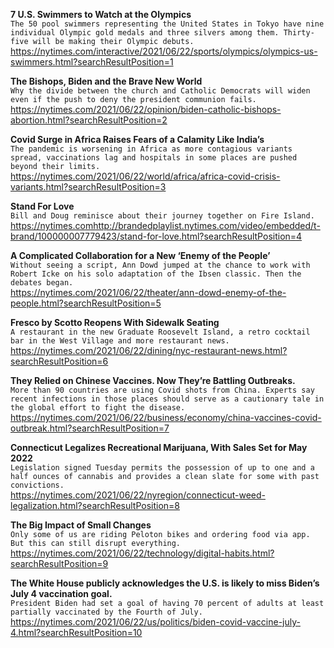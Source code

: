 **7 U.S. Swimmers to Watch at the Olympics**\
`The 50 pool swimmers representing the United States in Tokyo have nine individual Olympic gold medals and three silvers among them. Thirty-five will be making their Olympic debuts.`\
https://nytimes.com/interactive/2021/06/22/sports/olympics/olympics-us-swimmers.html?searchResultPosition=1

**The Bishops, Biden and the Brave New World**\
`Why the divide between the church and Catholic Democrats will widen even if the push to deny the president communion fails.`\
https://nytimes.com/2021/06/22/opinion/biden-catholic-bishops-abortion.html?searchResultPosition=2

**Covid Surge in Africa Raises Fears of a Calamity Like India’s**\
`The pandemic is worsening in Africa as more contagious variants spread, vaccinations lag and hospitals in some places are pushed beyond their limits.`\
https://nytimes.com/2021/06/22/world/africa/africa-covid-crisis-variants.html?searchResultPosition=3

**Stand For Love**\
`Bill and Doug reminisce about their journey together on Fire Island.`\
https://nytimes.comhttp://brandedplaylist.nytimes.com/video/embedded/t-brand/100000007779423/stand-for-love.html?searchResultPosition=4

**A Complicated Collaboration for a New ‘Enemy of the People’**\
`Without seeing a script, Ann Dowd jumped at the chance to work with Robert Icke on his solo adaptation of the Ibsen classic. Then the debates began.`\
https://nytimes.com/2021/06/22/theater/ann-dowd-enemy-of-the-people.html?searchResultPosition=5

**Fresco by Scotto Reopens With Sidewalk Seating**\
`A restaurant in the new Graduate Roosevelt Island, a retro cocktail bar in the West Village and more restaurant news.`\
https://nytimes.com/2021/06/22/dining/nyc-restaurant-news.html?searchResultPosition=6

**They Relied on Chinese Vaccines. Now They’re Battling Outbreaks.**\
`More than 90 countries are using Covid shots from China. Experts say recent infections in those places should serve as a cautionary tale in the global effort to fight the disease.`\
https://nytimes.com/2021/06/22/business/economy/china-vaccines-covid-outbreak.html?searchResultPosition=7

**Connecticut Legalizes Recreational Marijuana, With Sales Set for May 2022**\
`Legislation signed Tuesday permits the possession of up to one and a half ounces of cannabis and provides a clean slate for some with past convictions.`\
https://nytimes.com/2021/06/22/nyregion/connecticut-weed-legalization.html?searchResultPosition=8

**The Big Impact of Small Changes**\
`Only some of us are riding Peloton bikes and ordering food via app. But this can still disrupt everything.`\
https://nytimes.com/2021/06/22/technology/digital-habits.html?searchResultPosition=9

**The White House publicly acknowledges the U.S. is likely to miss Biden’s July 4 vaccination goal.**\
`President Biden had set a goal of having 70 percent of adults at least partially vaccinated by the Fourth of July.`\
https://nytimes.com/2021/06/22/us/politics/biden-covid-vaccine-july-4.html?searchResultPosition=10

